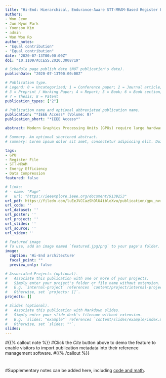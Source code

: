 ```yaml
---
title: "Hi-End: Hierarchical, Endurance-Aware STT-MRAM-Based Register File for Energy-Efficient GPUs"
authors:
- Won Jeon
- Jun Hyun Park
- Yoonsoo Kim
- admin
- Won Woo Ro
author_notes:
- "Equal contribution"
- "Equal contribution"
date: "2020-07-13T00:00:00Z"
doi: "10.1109/ACCESS.2020.3008719"

# Schedule page publish date (NOT publication's date).
publishDate: "2020-07-13T00:00:00Z"

# Publication type.
# Legend: 0 = Uncategorized; 1 = Conference paper; 2 = Journal article;
# 3 = Preprint / Working Paper; 4 = Report; 5 = Book; 6 = Book section;
# 7 = Thesis; 8 = Patent
publication_types: ["2"]

# Publication name and optional abbreviated publication name.
publication: "*IEEE Access* (Volume: 8)"
publication_short: "*IEEE Access*"

abstract: Modern Graphics Processing Units (GPUs) require large hardware resources for massive parallel thread executions. In particular, modern GPUs have a large register file composed of Static Random Access Memory (SRAM). Due to the high leakage current of SRAM, the register file consumes approximately 20% of the total GPU energy. The energy efficiency of the register file becomes more critical as the throughput of GPUs increases. For more energy-efficient GPUs, the usage of non-volatile memory such as Spin-Transfer Torque Magnetic Random Access Memory (STT-MRAM) as the GPU register file has been studied extensively. STT-MRAM requires a lower leakage current compared to SRAM and provides an appropriate read performance. However, using STT-MRAM directly in the GPU register file causes problems in performance and endurance because of complicated write procedures and material characteristics. To overcome these challenges, we propose a novel register file architecture and its management system for GPUs, named Hi-End, which exploits the data locality and compressibility of the register file. For STT-MRAM-based GPU register files, Hi-End increases the data write performance and endurance by caching and data compression, respectively. In our evaluation, Hi-End enhances the energy efficiency of a GPU register file by 70.02% and reduces the write operations by up to 95.98% with negligible performance degradation compared to SRAM-based register files.

# Summary. An optional shortened abstract.
# summary: Lorem ipsum dolor sit amet, consectetur adipiscing elit. Duis posuere tellus ac convallis placerat. Proin tincidunt magna sed ex sollicitudin condimentum.

tags:
- GPU
- Register File
- STT-MRAM
- Energy Efficiency
- Data Compression
featured: false

# links:
# - name: "Page"
#   url: "https://ieeexplore.ieee.org/document/9139253"
url_pdf: https://filedn.com/luEeJVCCazShDlU4ibloXvu/publication/gpu_nvrf_access20/gpu_nvrf_access20.pdf
url_code: ''
url_dataset: ''
url_poster: ''
url_project: ''
url_slides: ''
url_source: ''
url_video: ''

# Featured image
# To use, add an image named `featured.jpg/png` to your page's folder. 
image:
  caption: 'Hi-End architecture'
  focal_point: ""
  preview_only: false

# Associated Projects (optional).
#   Associate this publication with one or more of your projects.
#   Simply enter your project's folder or file name without extension.
#   E.g. `internal-project` references `content/project/internal-project/index.md`.
#   Otherwise, set `projects: []`.
projects: []

# Slides (optional).
#   Associate this publication with Markdown slides.
#   Simply enter your slide deck's filename without extension.
#   E.g. `slides: "example"` references `content/slides/example/index.md`.
#   Otherwise, set `slides: ""`.
slides:
---
```


#{{% callout note %}}
#Click the *Cite* button above to demo the feature to enable visitors to import publication metadata into their reference management software.
#{{% /callout %}}
#
#Supplementary notes can be added here, including [code and math](https://sourcethemes.com/academic/docs/writing-markdown-latex/).
